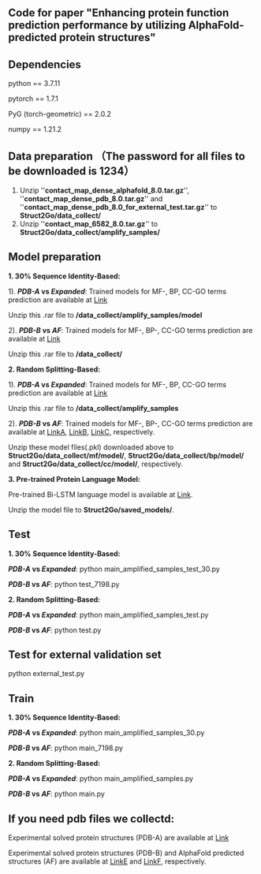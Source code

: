 Code for paper "Enhancing protein function prediction performance by utilizing AlphaFold-predicted protein structures"
---

Dependencies
---

python == 3.7.11

pytorch == 1.7.1

PyG (torch-geometric) == 2.0.2

numpy == 1.21.2

Data preparation （The password for all files to be downloaded is 1234）
---
1. Unzip ''**contact_map_dense_alphafold_8.0.tar.gz**'', ''**contact_map_dense_pdb_8.0.tar.gz**'' and ''**contact_map_dense_pdb_8.0_for_external_test.tar.gz**'' to **Struct2Go/data_collect/**
2. Unzip ''**contact_map_6582_8.0.tar.gz**'' to **Struct2Go/data_collect/amplify_samples/**

Model preparation 
---
**1. 30% Sequence Identity-Based:**

1). **_PDB-A_ vs _Expanded_**: Trained models for MF-, BP, CC-GO terms prediction are available at [Link](https://pan.baidu.com/s/1_XuQQnKkIJbAp0HvoTH02w "password:1234")

   Unzip this .rar file to **/data_collect/amplify_samples/model**

2). **_PDB-B_ vs _AF_**: Trained models for MF-, BP-, CC-GO terms prediction are available at [Link](https://pan.baidu.com/s/1C_3jdvLxkBoQyErC4NN-jQ "password:1234")

   Unzip this .rar file to **/data_collect/**
   
**2. Random Splitting-Based:**

1). **_PDB-A_ vs _Expanded_**: Trained models for MF-, BP, CC-GO terms prediction are available at [Link](https://pan.baidu.com/s/1S76i0rgWDBfymcKeP3uD4A "password:1234")

   Unzip this .rar file to **/data_collect/amplify_samples**

2). **_PDB-B_ vs _AF_**: Trained models for MF-, BP-, CC-GO terms prediction are available at [LinkA](https://pan.baidu.com/s/1tNw8KxH6lhsUX4ATSW5wtQ "password:1234"), [LinkB](https://pan.baidu.com/s/1o4wauLflll75EkKopBY5Wg "password:1234"), [LinkC](https://pan.baidu.com/s/1kNR-OTnGDxFNOvcEJb4iSA "password:1234"), respectively.

   Unzip these model files(.pkl) downloaded above to **Struct2Go/data_collect/mf/model/**, **Struct2Go/data_collect/bp/model/** and **Struct2Go/data_collect/cc/model/**, respectively.

**3. Pre-trained Protein Language Model:**

   Pre-trained Bi-LSTM language model is available at [Link](https://pan.baidu.com/s/1nTWUk4KeqXhnskRMq2Bm0A "password:1234").
   
   Unzip the model file to **Struct2Go/saved_models/**.

Test
---
**1. 30% Sequence Identity-Based:**

**_PDB-A_ vs _Expanded_**: python main_amplified_samples_test_30.py

**_PDB-B_ vs _AF_**: python test_7198.py

**2. Random Splitting-Based:**

**_PDB-A_ vs _Expanded_**: python main_amplified_samples_test.py

**_PDB-B_ vs _AF_**: python test.py

Test for external validation set
---
python external_test.py

Train
---
**1. 30% Sequence Identity-Based:**

**_PDB-A_ vs _Expanded_**: python main_amplified_samples_30.py

**_PDB-B_ vs _AF_**: python main_7198.py

**2. Random Splitting-Based:**

**_PDB-A_ vs _Expanded_**: python main_amplified_samples.py

**_PDB-B_ vs _AF_**: python main.py

If you need pdb files we collectd:
---
Experimental solved protein structures (PDB-A) are available at [Link](https://pan.baidu.com/s/1DrzpvFDT-_dHsRYPuG7EpA "password:1234")

Experimental solved protein structures (PDB-B) and AlphaFold predicted structures (AF) are available at [LinkE](https://pan.baidu.com/s/1p6E2UuLaih1Ehs59s8VbbQ "password:1234") and [LinkF](https://pan.baidu.com/s/1_mNskJfLNL9AiOZrDd71cA "password:1234"), respectively.

